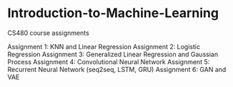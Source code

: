 # Introduction-to-Machine-Learning
CS480 course assignments

Assignment 1: KNN and Linear Regression
Assignment 2: Logistic Regression
Assignment 3: Generalized Linear Regression and Gaussian Process
Assignment 4: Convolutional Neural Network
Assignment 5: Recurrent Neural Network (seq2seq, LSTM, GRU)
Assignment 6: GAN and VAE
